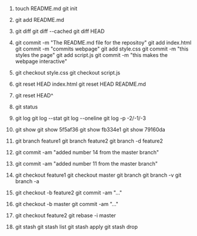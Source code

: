 1. touch README.md 
   git init

2. git add README.md

3. git diff 
   git diff --cached 
   git diff HEAD 

4. git commit -m "The README.md file for the repositoy" 
   git add index.html 
   git commit -m "commits webpage" 
   git add style.css 
   git commit -m "this styles the page" 
   git add script.js 
   git commit -m "this makes the webpage interactive" 

5. git checkout style.css 
   git checkout script.js 

6. git reset HEAD index.html 
   git reset HEAD README.md 

7. git reset HEAD^

8. git status

9. git log 
   git log --stat 
   git log --oneline 
   git log -p -2/-1/-3 

10. git show <commit-hash> 
    git show 5f5af36 
    git show fb334e1 
    git show 79160da 

11. git branch feature1 
    git branch feature2 
    git branch -d feature2 

12. git commit -am "added number 14 from the master branch"

13. git commit -am "added number 11 from the master branch"

14. git checkout feature1 
    git checkout master 
    git branch 
    git branch -v 
    git branch -a 

15. git checkout -b feature2 
    git commit -am "..." 

16. git checkout -b master 
    git commit -am "..." 

17. git checkout feature2 
    git rebase -i master 

18. git stash 
    git stash list 
    git stash apply 
    git stash drop 
